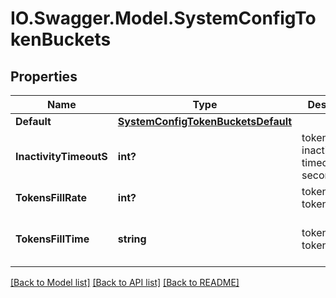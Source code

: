 # IO.Swagger.Model.SystemConfigTokenBuckets
## Properties

Name | Type | Description | Notes
------------ | ------------- | ------------- | -------------
**Default** | [**SystemConfigTokenBucketsDefault**](SystemConfigTokenBucketsDefault.md) |  | [optional] 
**InactivityTimeoutS** | **int?** | token_buckets inactivity timeout in seconds | [optional] 
**TokensFillRate** | **int?** | token_buckets tokens fill rate | [optional] 
**TokensFillTime** | **string** | token_buckets tokens fill time | [optional] [default to "second"]

[[Back to Model list]](../README.md#documentation-for-models) [[Back to API list]](../README.md#documentation-for-api-endpoints) [[Back to README]](../README.md)

